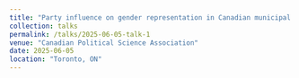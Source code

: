 ```yaml
---
title: "Party influence on gender representation in Canadian municipal politics"
collection: talks
permalink: /talks/2025-06-05-talk-1
venue: "Canadian Political Science Association"
date: 2025-06-05
location: "Toronto, ON"
---
```


